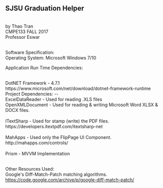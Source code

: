 SJSU Graduation Helper 
---
<br/> by Thao Tran
<br/> CMPE133 FALL 2017
<br/> Professor Eswar
<br/> 

<br/> 
Software Specification:
<br/> 
Operating System: Microsoft Windows 7/10
<br/> 

Application Run Time Dependencies:

<br/> 
DotNET Framework - 4.7.1
<br/> 
https://www.microsoft.com/net/download/dotnet-framework-runtime

<br/>
Project Dependencies:
--
<br/>
ExcelDataReader - Used for reading .XLS files
<br/>
OpenXMLDocument - Used for reading & writing Microsoft Word XLSX & DOCX files.
<br/>
<br/>
ITextSharp - Used for stamp (write) the PDF files.
<br/>
https://developers.itextpdf.com/itextsharp-net
<br/>
<br/>
MahApps - Used only the FlipPage UI Component. 
<br/>
http://mahapps.com/controls/
<br/>

<br/>
Prism - MVVM Implementation
<br/>

<br/>

Other Resources Used:
<br/>
Google's Diff-Match-Patch matching algorithms.
<br/>
https://code.google.com/archive/p/google-diff-match-patch/
<br/>




